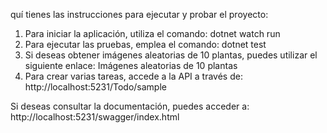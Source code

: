 quí tienes las instrucciones para ejecutar y probar el proyecto:

1. Para iniciar la aplicación, utiliza el comando: dotnet watch run
2. Para ejecutar las pruebas, emplea el comando: dotnet test
3. Si deseas obtener imágenes aleatorias de 10 plantas, puedes utilizar el siguiente enlace: Imágenes aleatorias de 10 plantas
4. Para crear varias tareas, accede a la API a través de: http://localhost:5231/Todo/sample

Si deseas consultar la documentación, puedes acceder a: http://localhost:5231/swagger/index.html